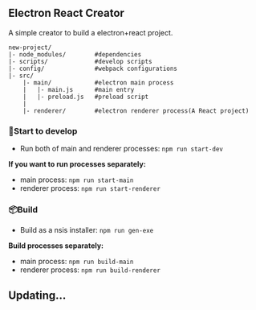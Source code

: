 ## Electron React Creator
A simple creator to build a electron+react project.
```
new-project/
|- node_modules/        #dependencies
|- scripts/             #develop scripts
|- config/              #webpack configurations
|- src/
    |- main/            #electron main process
    |   |- main.js      #main entry
    |   |- preload.js   #preload script
    |
    |- renderer/        #electron renderer process(A React project)
```

### 🚀Start to develop
- Run both of main and renderer processes: `npm run start-dev`

**If you want to run processes separately:**
- main process: `npm run start-main`
- renderer process: `npm run start-renderer`

### 📦Build
- Build as a nsis installer: `npm run gen-exe`

**Build processes separately:**
- main process: `npm run build-main`
- renderer process: `npm run build-renderer`


## Updating...